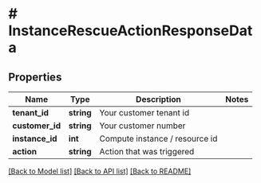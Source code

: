 # # InstanceRescueActionResponseData

## Properties

Name | Type | Description | Notes
------------ | ------------- | ------------- | -------------
**tenant_id** | **string** | Your customer tenant id |
**customer_id** | **string** | Your customer number |
**instance_id** | **int** | Compute instance / resource id |
**action** | **string** | Action that was triggered |

[[Back to Model list]](../../README.md#models) [[Back to API list]](../../README.md#endpoints) [[Back to README]](../../README.md)
